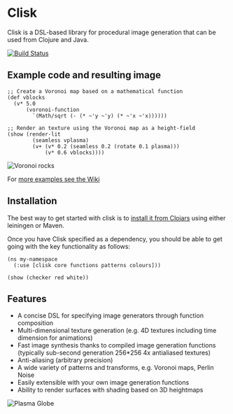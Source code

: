 # Clisk

Clisk is a DSL-based library for procedural image generation that can be used from Clojure and Java.

[![Build Status](https://secure.travis-ci.org/mikera/clisk.png)](http://travis-ci.org/mikera/clisk)

## Example code and resulting image

    ;; Create a Voronoi map based on a mathematical function
    (def vblocks 
      (v* 5.0 
          (voronoi-function 
            `(Math/sqrt (- (* ~'y ~'y) (* ~'x ~'x))))))

    ;; Render an texture using the Voronoi map as a height-field
    (show (render-lit 
            (seamless vplasma) 
            (v+ (v* 0.2 (seamless 0.2 (rotate 0.1 plasma))) 
                (v* 0.6 vblocks))))

![Voronoi rocks](https://raw.github.com/wiki/mikera/clisk/images/VoronoiRocks.png)

For [more examples see the Wiki](https://github.com/mikera/clisk/wiki)

## Installation

The best way to get started with clisk is to [install it from Clojars](https://clojars.org/net.mikera/clisk) using either leiningen or Maven.

Once you have Clisk specified as a dependency, you should be able to get going with the key functionality as follows:

    (ns my-namespace
      (:use [clisk core functions patterns colours]))
     
    (show (checker red white))

## Features

* A concise DSL for specifying image generators through function composition
* Multi-dimensional texture generation (e.g. 4D textures including time dimension for animations) 
* Fast image synthesis thanks to compiled image generation functions (typically sub-second generation 256*256 4x antialiased textures)
* Anti-aliasing (arbitrary precision)
* A wide variety of patterns and transforms, e.g. Voronoi maps, Perlin Noise
* Easily extensible with your own image generation functions
* Ability to render surfaces with shading based on 3D heightmaps


![Plasma Globe](https://raw.github.com/wiki/mikera/clisk/images/PlasmaGlobe.png)
